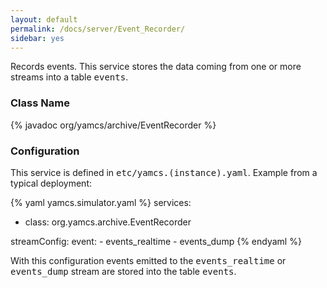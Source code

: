 ```yaml
---
layout: default
permalink: /docs/server/Event_Recorder/
sidebar: yes
---
```


Records events. This service stores the data coming from one or more streams into a table <tt>events</tt>.

### Class Name
{% javadoc org/yamcs/archive/EventRecorder %}

### Configuration

This service is defined in <tt>etc/yamcs.(instance).yaml</tt>. Example from a typical deployment:

{% yaml yamcs.simulator.yaml %}
services:
  - class: org.yamcs.archive.EventRecorder

streamConfig:
  event:
    - events_realtime
    - events_dump
{% endyaml %}

With this configuration events emitted to the <tt>events_realtime</tt> or <tt>events_dump</tt> stream are stored into the table <tt>events</tt>.
